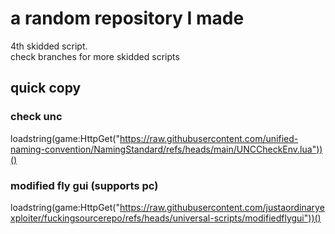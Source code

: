 # a random repository I made
4th skidded script.<br/>
check branches for more skidded scripts
## quick copy
### check unc
loadstring(game:HttpGet("https://raw.githubusercontent.com/unified-naming-convention/NamingStandard/refs/heads/main/UNCCheckEnv.lua"))()
### modified fly gui (supports pc)
loadstring(game:HttpGet("https://raw.githubusercontent.com/justaordinaryexploiter/fuckingsourcerepo/refs/heads/universal-scripts/modifiedflygui"))()
